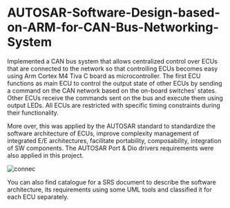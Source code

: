 # AUTOSAR-Software-Design-based-on-ARM-for-CAN-Bus-Networking-System
Implemented a CAN bus system that allows centralized control over ECUs that are connected to the network so that controlling ECUs becomes easy using Arm Cortex M4 Tiva C board as microcontroller. The first ECU functions as main ECU to control the output state of other ECUs by sending a command on the CAN network based on the on-board switches’ states. Other ECUs receive the commands sent on the bus and execute them using output LEDs. All ECUs are restricted with specific timing constraints during their functionality. 

More over, this was applied by the AUTOSAR standard to standardize the software architecture of ECUs, improve complexity management of integrated E/E architectures, facilitate portability, composability, integration of SW components. The AUTOSAR Port & Dio drivers requirements were also applied in this project.


![connec](https://user-images.githubusercontent.com/109050863/197553813-882c1d68-0067-4748-8433-ef5dbeb1214a.PNG)


You can also find catalogue for a SRS document to describe the software architecture, its requirements using some UML tools and classified it for each ECU separately.
